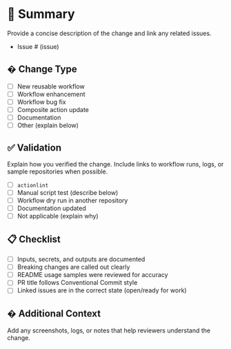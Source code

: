 # 📝 Summary

Provide a concise description of the change and link any related issues.

- Issue # (issue)

## � Change Type

- [ ] New reusable workflow
- [ ] Workflow enhancement
- [ ] Workflow bug fix
- [ ] Composite action update
- [ ] Documentation
- [ ] Other (explain below)

## ✅ Validation

Explain how you verified the change. Include links to workflow runs, logs, or sample repositories when possible.

- [ ] `actionlint`
- [ ] Manual script test (describe below)
- [ ] Workflow dry run in another repository
- [ ] Documentation updated
- [ ] Not applicable (explain why)

## 📋 Checklist

- [ ] Inputs, secrets, and outputs are documented
- [ ] Breaking changes are called out clearly
- [ ] README usage samples were reviewed for accuracy
- [ ] PR title follows Conventional Commit style
- [ ] Linked issues are in the correct state (open/ready for work)

## � Additional Context

Add any screenshots, logs, or notes that help reviewers understand the change.